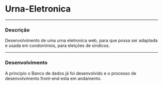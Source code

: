 ﻿# Urna-Eletronica
 
 ----
 ### Descrição
 Desenvolvimento de uma urna eletronica web, para que possa ser adaptada e usada em condominios, para eleições de sindicos.
 
 ----
 ### Desenvolvimento
 
A principio o Banco de dados já foi desenvolvido e o processo de desenvolvimento front-end esta em andamento.
